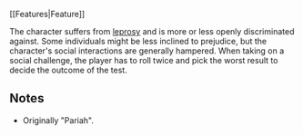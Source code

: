 [[Features|Feature]]

The character suffers from [leprosy](https://en.wikipedia.org/wiki/Leprosy) and is more or less openly discriminated against. Some individuals might be less inclined to prejudice, but the character's social interactions are generally hampered. When taking on a social challenge, the player has to roll twice and pick the worst result to decide the outcome of the test.
## Notes
* Originally "Pariah".